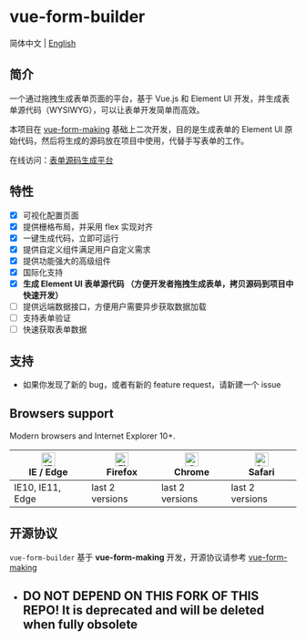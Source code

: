 # vue-form-builder

简体中文 | [English](./README.en.md)

## 简介

一个通过拖拽生成表单页面的平台，基于 Vue.js 和 Element UI 开发，并生成表单源代码（WYSIWYG），可以让表单开发简单而高效。

本项目在 [vue-form-making](https://github.com/GavinZhuLei/vue-form-making) 基础上二次开发，目的是生成表单的 Element UI 原始代码，然后将生成的源码放在项目中使用，代替手写表单的工作。

在线访问：[表单源码生成平台](https://giscafer.github.io/vue-form-builder)

## 特性

- [x] 可视化配置页面
- [x] 提供栅格布局，并采用 flex 实现对齐
- [x] 一键生成代码，立即可运行
- [x] 提供自定义组件满足用户自定义需求
- [x] 提供功能强大的高级组件
- [x] 国际化支持
- [x] **生成 Element UI 表单源代码 （方便开发者拖拽生成表单，拷贝源码到项目中快速开发）**
- [ ] 提供远端数据接口，方便用户需要异步获取数据加载
- [ ] 支持表单验证
- [ ] 快速获取表单数据

## 支持

- 如果你发现了新的 bug，或者有新的 feature request，请新建一个 issue

## Browsers support

Modern browsers and Internet Explorer 10+.

| [<img src="https://raw.githubusercontent.com/alrra/browser-logos/master/src/edge/edge_48x48.png" alt="IE / Edge" width="24px" height="24px" />](https://godban.github.io/browsers-support-badges/)</br>IE / Edge | [<img src="https://raw.githubusercontent.com/alrra/browser-logos/master/src/firefox/firefox_48x48.png" alt="Firefox" width="24px" height="24px" />](https://godban.github.io/browsers-support-badges/)</br>Firefox | [<img src="https://raw.githubusercontent.com/alrra/browser-logos/master/src/chrome/chrome_48x48.png" alt="Chrome" width="24px" height="24px" />](https://godban.github.io/browsers-support-badges/)</br>Chrome | [<img src="https://raw.githubusercontent.com/alrra/browser-logos/master/src/safari/safari_48x48.png" alt="Safari" width="24px" height="24px" />](https://godban.github.io/browsers-support-badges/)</br>Safari |
| ---------------------------------------------------------------------------------------------------------------------------------------------------------------------------------------------------------------- | ------------------------------------------------------------------------------------------------------------------------------------------------------------------------------------------------------------------ | -------------------------------------------------------------------------------------------------------------------------------------------------------------------------------------------------------------- | -------------------------------------------------------------------------------------------------------------------------------------------------------------------------------------------------------------- |
| IE10, IE11, Edge                                                                                                                                                                                                 | last 2 versions                                                                                                                                                                                                    | last 2 versions                                                                                                                                                                                                | last 2 versions                                                                                                                                                                                                |

## 开源协议

`vue-form-builder` 基于 **vue-form-making** 开发，开源协议请参考 [vue-form-making](https://github.com/GavinZhuLei/vue-form-making)

- ## DO NOT DEPEND ON THIS FORK OF THIS REPO! It is deprecated and will be deleted when fully obsolete

